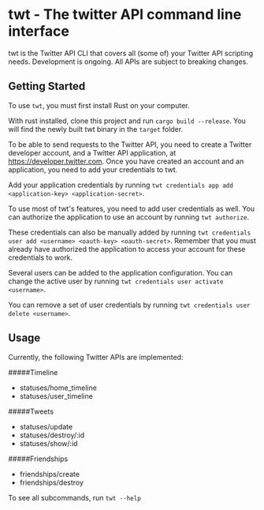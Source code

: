 # twt - The twitter API command line interface

twt is the Twitter API CLI that covers all (some of) your Twitter API scripting needs. Development is ongoing. All APIs  are subject to breaking changes.

## Getting Started

To use `twt`, you must first install Rust on your computer. 

With rust installed, clone this project and run `cargo build --release`. You will find the newly built twt binary in the `target` folder.

To be able to send requests to the Twitter API, you need to create a Twitter developer account, and a Twitter API application, at https://developer.twitter.com. Once you have created an account and an application, you need to add your credentials to twt.

Add your application credentials by running `twt credentials app add <application-key> <application-secret>`.

To use most of twt's features, you need to add user credentials as well. You can authorize the application to use an account by running `twt authorize`. 

These credentials can also be manually added by running `twt credentials user add <username> <oauth-key> <oauth-secret>`. Remember that you must already have authorized the application to access your account for these credentials to work.

Several users can be added to the application configuration. You can change the active user by running `twt credentials user activate <username>`.

You can remove a set of user credentials by running `twt credentials user delete <username>`.

## Usage

Currently, the following Twitter APIs are implemented:

#####Timeline

* statuses/home_timeline
* statuses/user_timeline

#####Tweets

* statuses/update
* statuses/destroy/:id
* statuses/show/:id

#####Friendships

* friendships/create
* friendships/destroy

To see all subcommands, run `twt --help`